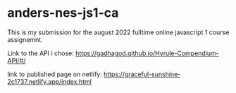 # anders-nes-js1-ca

This is my submission for the august 2022 fulltime online javascript 1 course assignemnt.

Link to the API i chose: https://gadhagod.github.io/Hyrule-Compendium-API/#/

link to published page on netlify: https://graceful-sunshine-2c1737.netlify.app/index.html
